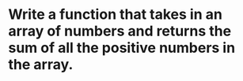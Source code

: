  # Write a function that takes in an array of numbers and returns the sum of all the positive numbers in the array.